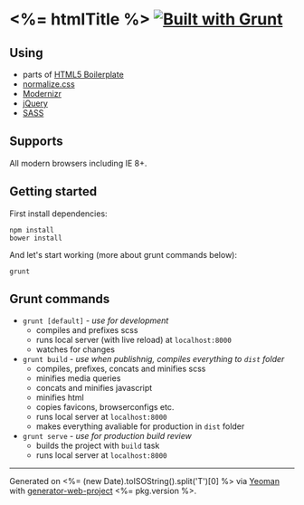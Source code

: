 # <%= htmlTitle %> [![Built with Grunt](https://cdn.gruntjs.com/builtwith.png)](http://gruntjs.com/)

## Using
 * parts of [HTML5 Boilerplate](https://html5boilerplate.com/)
 * [normalize.css](https://necolas.github.io/normalize.css/)
 * [Modernizr](https://modernizr.com/)
 * [jQuery](https://jquery.com/)
 * [SASS](http://sass-lang.com/)

## Supports
All modern browsers including IE 8+.

## Getting started
First install dependencies:
```
npm install
bower install
```

And let's start working (more about grunt commands below):
```
grunt
```

## Grunt commands
 * `grunt [default]` - *use for development*
	* compiles and prefixes scss
	* runs local server (with live reload) at `localhost:8000`
	* watches for changes
 * `grunt build` - *use when publishnig, compiles everything to `dist` folder*
 	* compiles, prefixes, concats and minifies scss
 	* minifies media queries
 	* concats and minifies javascript
 	* minifies html
 	* copies favicons, browserconfigs etc.
 	* runs local server at `localhost:8000`
 	* makes everything avaliable for production in `dist` folder
 * `grunt serve` - *use for production build review*
 	* builds the project with `build` task
 	* runs local server at `localhost:8000`

***
Generated on <%= (new Date).toISOString().split('T')[0] %> via [Yeoman](http://yeoman.io) with [generator-web-project](https://github.com/davidpustai/generator-web-project) <%= pkg.version %>.
